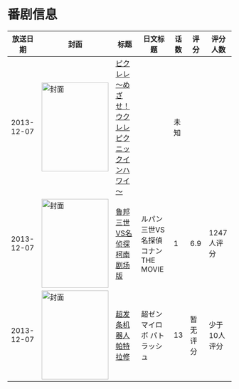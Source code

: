 # 番剧信息

|放送日期|封面|标题|日文标题|话数|评分|评分人数|
|---|---|---|---|---|---|---|
|2013-12-07|<img src="https://lain.bgm.tv/pic/cover/c/81/2b/92431_6q2r8.jpg" alt="封面" style="width:150px;height:200px;object-fit:cover;">|[ピクレレ～めざせ！ウクレレピクニックインハワイ～](https://bangumi.tv/subject/92431)||未知|||
|2013-12-07|<img src="https://lain.bgm.tv/pic/cover/c/a0/5c/71259_mqftT.jpg" alt="封面" style="width:150px;height:200px;object-fit:cover;">|[鲁邦三世VS名侦探柯南 剧场版](https://bangumi.tv/subject/71259)|ルパン三世VS名探偵コナン THE MOVIE|1|6.9|1247人评分|
|2013-12-07|<img src="https://lain.bgm.tv/pic/cover/c/46/20/87727_0dkKD.jpg" alt="封面" style="width:150px;height:200px;object-fit:cover;">|[超发条机器人 帕特拉修](https://bangumi.tv/subject/87727)|超ゼンマイロボ パトラッシュ|13|暂无评分|少于10人评分|
